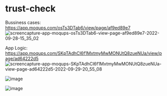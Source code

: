 # trust-check

Bussiness cases: https://app.moqups.com/osTs3DTab6/view/page/af9ed89e7
![screencapture-app-moqups-osTs3DTab6-view-page-af9ed89e7-2022-09-28-15_35_02](https://user-images.githubusercontent.com/19610013/193050315-8e3f2caa-3043-48ab-aabc-8a08d928dcb4.png)

App Logic: https://app.moqups.com/SKpTAdhCl6f1MxtmyMwMONUtQ8zueNUa/view/page/ad64222d5
![screencapture-app-moqups-SKpTAdhCl6f1MxtmyMwMONUtQ8zueNUa-view-page-ad64222d5-2022-09-29-20_55_08](https://user-images.githubusercontent.com/19610013/193050774-08954199-14bd-4ebb-9c08-93f6e1b64442.png)

![image](https://user-images.githubusercontent.com/19610013/193615936-0ac54bdc-3e83-4b39-90be-f8afb1c664da.png)

![image](https://user-images.githubusercontent.com/19610013/193616009-2a632ec4-62ad-4898-85d3-b3d38ef479ab.png)

